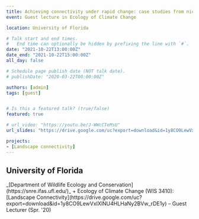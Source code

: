 ```yaml
---
title: Achieving connectivity under rapid change: case studies from niches to distributions
event: Guest lecture in Ecology of Climate Change

location: University of Florida

# Talk start and end times.
#   End time can optionally be hidden by prefixing the line with `#`.
date: "2021-10-22T13:00:00Z"
date_end: "2021-10-22T15:00:00Z"
all_day: false

# Schedule page publish date (NOT talk date).
# publishDate: "2020-03-22T00:00:00Z"

authors: [admin]
tags: [guest]


# Is this a featured talk? (true/false)
featured: true

# url_video: "https://youtu.be/J-WWcCTeMsU"
url_slides: "https://drive.google.com/uc?export=download&id=1y8CO9LewVxIXlNU4HLHaNy2BVw_rDE1y"

projects:
- [Landscape connectivity]
---
```


<h2>University of Florida</h2>
_[Department of Wildlife Ecology and Conservation](https://snre.ifas.ufl.edu/)_
+ Ecology of Climate Change (WIS 3410): [Landscape Connectivity](https://drive.google.com/uc?export=download&id=1y8CO9LewVxIXlNU4HLHaNy2BVw_rDE1y) – Guest Lecturer (Spr. '20)

